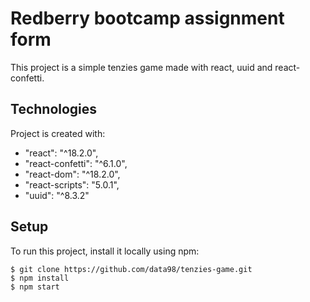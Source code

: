 # Redberry bootcamp assignment form

This project is a simple tenzies game made with react, uuid and react-confetti.

## Technologies

Project is created with:

- "react": "^18.2.0",
- "react-confetti": "^6.1.0",
- "react-dom": "^18.2.0",
- "react-scripts": "5.0.1",
- "uuid": "^8.3.2"

## Setup

To run this project, install it locally using npm:

```
$ git clone https://github.com/data98/tenzies-game.git
$ npm install
$ npm start
```
